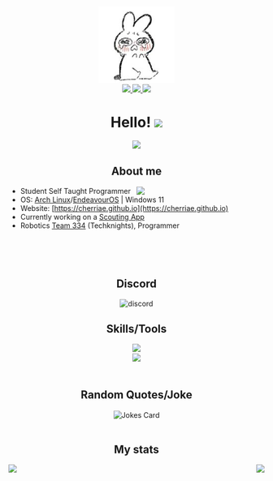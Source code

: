 <div id="header" align="center">
  <img src="./image.png" width="150"/>


  <div id="badges">
    <a href="https://www.instagram.com/cherraiee/">
        <img src="https://img.shields.io/badge/Instagram-E4405F?style=for-the-badge&logo=instagram&logoColor=white">
    </a>
    <a href="mailto:theofficialjerrypy@gmail.com">
        <img src="https://img.shields.io/badge/Gmail-D14836?style=for-the-badge&logo=gmail&logoColor=white">
    </a>
    <img src="https://img.shields.io/badge/Linux-FCC624?style=for-the-badge&logo=linux&logoColor=black">
  </div>
  <h1>
    <b>Hello!</b> <img src="https://media.giphy.com/media/hvRJCLFzcasrR4ia7z/giphy.gif" width="28">
  </h1>
  <img src="https://readme-typing-svg.herokuapp.com?font=Fira&size=22&duration=3000&color=1394CB&background=2E4AF000&center=true&vCenter=true&lines=Student+Developer;5+year+coding+experience;Web+Developer">

  <h2>About me</h2>
</div>  
<picture>
    <source media="(prefers-color-scheme: dark)" srcset="https://github-readme-stats.vercel.app/api?username=cherriae&theme=dark&show_icons=true">
    <img align="right" width="50%" src="https://github-readme-stats-ouuan.vercel.app/api?username=cherriae&show_icons=true">
</picture>

-   Student Self Taught Programmer
-   OS: [Arch Linux](https://archlinux.org/)/[EndeavourOS](https://endeavouros.com/) | Windows 11
-   Website: [https://cherriae.github.io](https://cherriae.github.io)
-   Currently working on a [Scouting App](https://github.com/team334/Scouting-App)
-   Robotics [Team 334](https://github.com/team334) (Techknights), Programmer 

<br />
<br />
<br />
<div class="header" align="center">
  <h2> Discord </h2>
  <img src="https://discord-readme-badge.vercel.app/api?id=827660621662257162" alt="discord" height="175" width="400"/>
</div>

<div class="header" align="center">
  <h2>Skills/Tools</h2>
  <div>
    <img src="https://skillicons.dev/icons?i=py,html,css,javascript,mongodb,java,discord,heroku,react,nextjs,tailwind,arch,vercel,npm" />
    <br />
    <img src="https://skillicons.dev/icons?i=webstorm,pycharm,idea,vscode" />
  </div>
</div>

<div align="center" style="margin-top: 50px;">
  <h2>Random Quotes/Joke</h2>
  <img src="https://readme-jokes.vercel.app/api" alt="Jokes Card" align="center" />
</div>
<br />
<div class="header" align="center">
  <h2>My stats</h2>
  <img align="left" src="https://github-readme-streak-stats.herokuapp.com/?user=cherriae" />
  <img align="right" src="https://github-readme-stats.vercel.app/api/top-langs/?username=cherriae&layout=compact&theme=vision-friendly-dark" />
</div>


